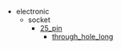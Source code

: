 * electronic
  * socket
    * [25_pin](electronic/socket/25_pin)
      * [through_hole_long](electronic/socket/25_pin/through_hole_long)
